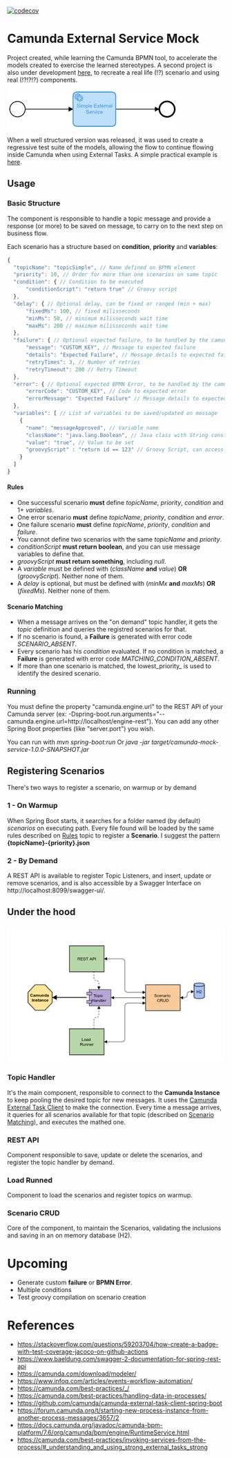 [![codecov](https://codecov.io/gh/ricardo-comar/camunda-mock-service/branch/master/graph/badge.svg)](https://codecov.io/gh/ricardo-comar/camunda-mock-service)
# Camunda External Service Mock

Project created, while learning the Camunda BPMN tool, to accelerate the models created to exercise the learned stereotypes. A second project is also under development [here](https://github.com/ricardo-comar/spring-boot-camunda), to recreate a real life (!?) scenario and using real (!?!?!?) components.

![!simple_flow](img/simple_process.png)

When a well structured version was released, it was used to create a regressive test suite of the models, allowing the flow to continue flowing inside Camunda when using External Tasks. 
A simple practical example is [here](sample-project/README.md).

## Usage

### Basic Structure

The component is responsible to handle a topic message and provide a response (or more) to be saved on message, to carry on to the next step on business flow.

Each scenario has a structure based on **condition**, **priority** and **variables**:
```javascript
{
  "topicName": "topicSimple", // Name defined on BPMN element
  "priority": 10, // Order for more than one scenarios on same topic
  "condition": { // Condition to be executed
      "conditionScript": "return true" // Groovy script
  },
  "delay": { // Optional delay, can be fixed or ranged (min + max)
      "fixedMs": 100, // fixed milisseconds
      "minMs": 50, // minimum milisseconds wait time
      "maxMs": 200 // maximum milisseconds wait time
  },
  "failure": { // Optional expected failure, to be handled by the camunda client
      "message": "CUSTOM_KEY", // Message to expected failure
      "details": "Expected Failure", // Message details to expected failure
      "retryTimes": 3, // Number of retries 
      "retryTimeout": 200 // Retry Timeout 
  },
  "error": { // Optional expected BPMN Error, to be handled by the camunda client
      "errorCode": "CUSTOM_KEY", // Code to expected error
      "errorMessage": "Expected Failure" // Message details to expected error
  },
  "variables": [ // List of variables to be saved/updated on message
    {
      "name": "messageApproved", // Variable name
      "className": "java.lang.Boolean", // Java class with String constructor
      "value": "true", // Value to be set
      "groovyScript" : "return id == 123" // Groovy Script, can access message variables by name
    }
  ]
}
```
#### Rules
- One successful scenario **must** define _topicName_, _priority_, _condition_ and 1+ _variables_.
- One error scenario **must** define _topicName_, _priority_, _condition_ and _error_.
- One failure scenario **must** define _topicName_, _priority_, _condition_ and _failure_.
- You cannot define two scenarios with the same _topicName_ and _priority_. 
- _conditionScript_ **must return boolean**, and you can use message variables to define that.
- _groovyScript_ **must return something**, including _null_.
- A _variable_ must be defined with (_className_ **and** _value_) **OR** (_groovyScript_). Neither none of them.
- A _delay_ is optional, but must be defined with (_minMx_ **and** _maxMs_) **OR** (_fixedMs_). Neither none of them.


#### Scenario Matching
- When a message arrives on the "on demand" topic handler, it gets the _topic_ definition and queries the registred scenarios for that.
- If no scenario is found, a __Failure__ is generated with error code _SCENARIO_ABSENT_.
- Every scenario has his _condition_ evaluated. If no condition is matched, a __Failure__ is generated with error code _MATCHING_CONDITION_ABSENT_.
- If more than one scenario is matched, the lowest_priority_ is used to identify the desired scenario. 

### Running

You must define the property "camunda.engine.url" to the REST API of your Camunda server (ex: -Dspring-boot.run.arguments="--camunda.engine.url=http://localhost/engine-rest"). You can add any other Spring Boot properties (like "server.port") you wish.

You can run with _mvn spring-boot:run_ 
Or _java -jar target/camunda-mock-service-1.0.0-SNAPSHOT.jar_

## Registering Scenarios

There's two ways to register a scenario, on warmup or by demand

### 1 - On Warmup

When Spring Boot starts, it searches for a folder named (by default) _scenarios_ on executing path.
Every file found will be loaded by the same rules described on [Rules](#Rules) topic to register a **Scenario**.
I suggest the pattern **{topicName}-{priority}.json**

### 2 - By Demand

A REST API is available to register Topic Listeners, and  insert, update or remove scenarios, and is also accessible by a Swagger Interface on http://localhost:8099/swagger-ui/.


## Under the hood

![components](img/components.png)

### Topic Handler

It's the main component, responsible to connect to the **Camunda Instance** to keep pooling the desired topic for new messages. It uses the [Camunda External Task Client](https://github.com/camunda/camunda-external-task-client-java) to make the connection.
Every time a message arrives, it queries for all scenarios available for that topic (described on [Scenario Matching](#scenario-matching)), and executes the mathed one.

### REST API

Component responsible to save, update or delete the scenarios, and register the topic handler by demand.

### Load Runned

Component to load the scenarios and register topics on warmup.

### Scenario CRUD

Core of the component, to maintain the Scenarios, validating the inclusions and saving in an on memory database (H2).



# Upcoming
- Generate custom **failure** or **BPMN Error**.
- Multiple conditions
- Test groovy compilation on scenario creation

# References
- https://stackoverflow.com/questions/59203704/how-create-a-badge-with-test-coverage-jacoco-on-github-actions
- https://www.baeldung.com/swagger-2-documentation-for-spring-rest-api
- https://camunda.com/download/modeler/
- https://www.infoq.com/articles/events-workflow-automation/
- https://camunda.com/best-practices/_/
- https://camunda.com/best-practices/handling-data-in-processes/
- https://github.com/camunda/camunda-external-task-client-spring-boot
- https://forum.camunda.org/t/starting-new-process-instance-from-another-process-messages/3657/2
- https://docs.camunda.org/javadoc/camunda-bpm-platform/7.6/org/camunda/bpm/engine/RuntimeService.html
- https://camunda.com/best-practices/invoking-services-from-the-process/#_understanding_and_using_strong_external_tasks_strong
